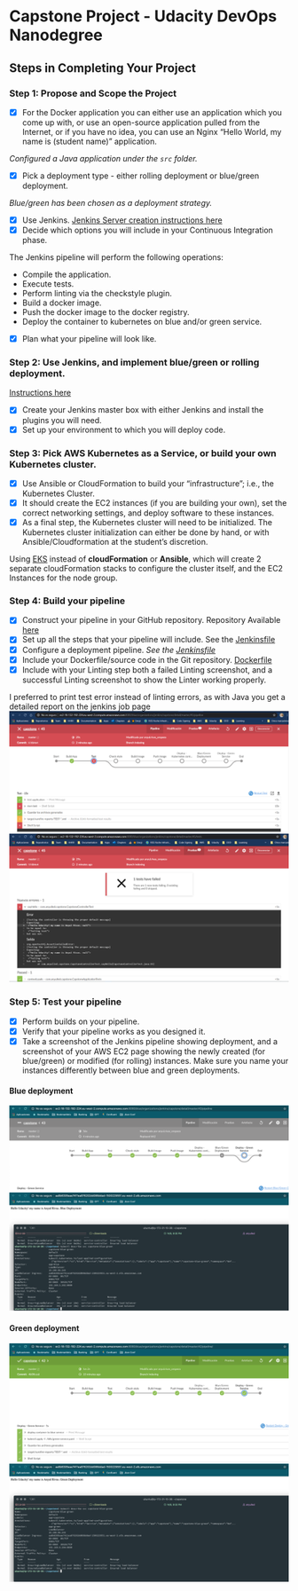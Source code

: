 # Capstone Project - Udacity DevOps Nanodegree 

## Steps in Completing Your Project
### Step 1: Propose and Scope the Project
- [x] For the Docker application you can either use an application which you come up with, or use an open-source application pulled from the Internet, or if you have no idea, you can use an Nginx “Hello World, my name is (student name)” application. 

*Configured a Java application under the `src` folder.*
- [x] Pick a deployment type - either rolling deployment or blue/green deployment.

*Blue/green has been chosen as a deployment strategy.*
- [x] Use Jenkins. [Jenkins Server creation instructions here](cloudformation/create-jenkins.md)
- [x] Decide which options you will include in your Continuous Integration phase.

The Jenkins pipeline will perform the following operations:
* Compile the application.
* Execute tests.
* Perform linting via the checkstyle plugin.
* Build a docker image.
* Push the docker image to the docker registry.
* Deploy the container to kubernetes on blue and/or green service. 
- [x] Plan what your pipeline will look like.

### Step 2: Use Jenkins, and implement blue/green or rolling deployment. 

[Instructions here](cloudformation/create-jenkins.md)
- [x] Create your Jenkins master box with either Jenkins and install the plugins you will need.
- [x] Set up your environment to which you will deploy code.

### Step 3: Pick AWS Kubernetes as a Service, or build your own Kubernetes cluster.
- [x] Use Ansible or CloudFormation to build your “infrastructure”; i.e., the Kubernetes Cluster.
- [x] It should create the EC2 instances (if you are building your own), set the correct networking settings, and deploy software to these instances.
- [x] As a final step, the Kubernetes cluster will need to be initialized. The Kubernetes cluster initialization can either be done by hand, or with Ansible/Cloudformation at the student’s discretion.

Using [EKS](https://eu-west-2.console.aws.amazon.com/eks/home?region=eu-west-2#/home) instead of **cloudFormation** or **Ansible**, which will create 2 separate cloudFormation stacks to configure the cluster itself, and the EC2 Instances for the node group.

### Step 4: Build your pipeline
- [x] Construct your pipeline in your GitHub repository. Repository Available [here](https://github.com/anyulled/capstone)
- [x] Set up all the steps that your pipeline will include. See the [Jenkinsfile](Jenkinsfile)
- [x] Configure a deployment pipeline. *See the [Jenkinsfile](Jenkinsfile)*
- [x] Include your Dockerfile/source code in the Git repository. [Dockerfile](Dockerfile)
- [x] Include with your Linting step both a failed Linting screenshot, and a successful Linting screenshot to show the Linter working properly.

I preferred to print test error instead of linting errors, as with Java you get a detailed report on the jenkins job page
![pipeline failed](screenshots/failing-test.png)
![pipeline failed](screenshots/failing-test-detail.png)


### Step 5: Test your pipeline
- [x] Perform builds on your pipeline.
- [x] Verify that your pipeline works as you designed it.
- [x] Take a screenshot of the Jenkins pipeline showing deployment, and a screenshot of your AWS EC2 page showing the newly created (for blue/green) or modified (for rolling) instances. Make sure you name your instances differently between blue and green deployments.

#### Blue deployment
![jenkins-pipeline-deployment](screenshots/pipeline-blue-deployment.png)
![blue deployment](screenshots/blue-deployment.png)

#### Green deployment
![jenkins-pipeline-deployment](screenshots/pipeline-green-deployment.png)
![green deployment](screenshots/green-deployment.png)
